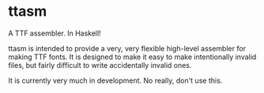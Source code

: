 ttasm
=====

A TTF assembler. In Haskell!

ttasm is intended to provide a very, very flexible high-level assembler for making TTF fonts. It is designed to make it easy to make intentionally invalid files, but fairly difficult to write accidentally invalid ones.

It is currently very much in development. No really, don't use this.

